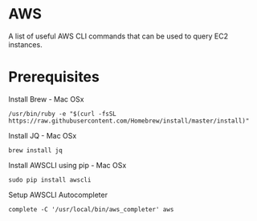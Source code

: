 # AWS
A list of useful AWS CLI commands that can be used to query EC2 instances.

# Prerequisites  

Install Brew - Mac OSx  
```
/usr/bin/ruby -e "$(curl -fsSL https://raw.githubusercontent.com/Homebrew/install/master/install)"
```

Install JQ - Mac OSx  
```
brew install jq
```

Install AWSCLI using pip - Mac OSx  
```
sudo pip install awscli
```

Setup AWSCLI Autocompleter  
```
complete -C '/usr/local/bin/aws_completer' aws
```

